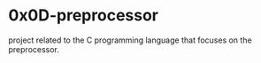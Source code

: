 # 0x0D-preprocessor

project related to the C programming language that focuses on the preprocessor.
